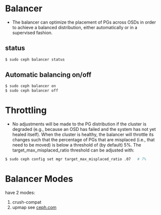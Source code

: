# Balancer
- The balancer can optimize the placement of PGs across OSDs in order to achieve a balanced distribution, either automatically or in a supervised fashion.

## status
```bash
$ sudo ceph balancer status
```
## Automatic balancing on/off
```bash
$ sudo ceph balancer on
$ sudo ceph balancer off
```
# Throttling
- No adjustments will be made to the PG distribution if the cluster is degraded (e.g., because an OSD has failed and the system has not yet healed itself). When the cluster is healthy, the balancer will throttle its changes such that the percentage of PGs that are misplaced (i.e., that need to be moved) is below a threshold of (by default) 5%. The target_max_misplaced_ratio threshold can be adjusted with:
```bash
$ sudo ceph config set mgr target_max_misplaced_ratio .07   # 7%
```
# Balancer Modes
have 2 modes: 
1. crush-compat
2. upmap
see [ceph.com](https://docs.ceph.com/en/octopus/rados/operations/balancer/)